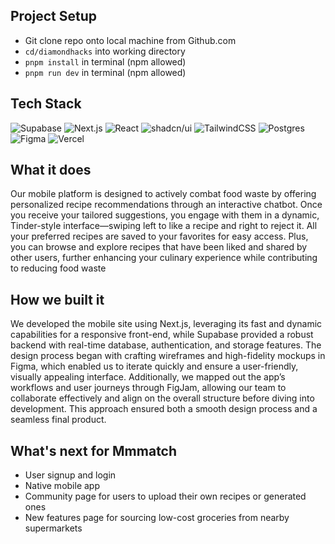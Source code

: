 ## Project Setup
- Git clone repo onto local machine from Github.com
- ```cd/diamondhacks``` into working directory
- ```pnpm install``` in terminal (npm allowed)
- ```pnpm run dev``` in terminal (npm allowed)

## Tech Stack
![Supabase](https://img.shields.io/badge/Supabase-3FCF8E?logo=supabase&logoColor=fff)
![Next.js](https://img.shields.io/badge/Next.js-black?logo=next.js&logoColor=white)
![React](https://img.shields.io/badge/React-%2320232a.svg?logo=react&logoColor=%2361DAFB)
![shadcn/ui](https://img.shields.io/badge/shadcn%2Fui-000?logo=shadcnui&logoColor=fff)
![TailwindCSS](https://img.shields.io/badge/Tailwind%20CSS-%2338B2AC.svg?logo=tailwind-css&logoColor=white)
![Postgres](https://img.shields.io/badge/Postgres-%23316192.svg?logo=postgresql&logoColor=white)
![Figma](https://img.shields.io/badge/Figma-F24E1E?logo=figma&logoColor=white)
![Vercel](https://img.shields.io/badge/Vercel-%23000000.svg?logo=vercel&logoColor=white)


## What it does
Our mobile platform is designed to actively combat food waste by offering personalized recipe recommendations through an interactive chatbot. Once you receive your tailored suggestions, you engage with them in a dynamic, Tinder-style interface—swiping left to like a recipe and right to reject it. All your preferred recipes are saved to your favorites for easy access. Plus, you can browse and explore recipes that have been liked and shared by other users, further enhancing your culinary experience while contributing to reducing food waste

## How we built it
We developed the mobile site using Next.js, leveraging its fast and dynamic capabilities for a responsive front-end, while Supabase provided a robust backend with real-time database, authentication, and storage features. The design process began with crafting wireframes and high-fidelity mockups in Figma, which enabled us to iterate quickly and ensure a user-friendly, visually appealing interface. Additionally, we mapped out the app’s workflows and user journeys through FigJam, allowing our team to collaborate effectively and align on the overall structure before diving into development. This approach ensured both a smooth design process and a seamless final product.

## What's next for Mmmatch
- User signup and login
- Native mobile app
- Community page for users to upload their own recipes or generated ones
- New features page for sourcing low-cost groceries from nearby supermarkets

